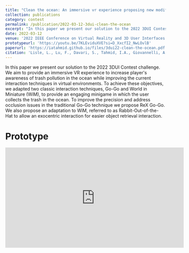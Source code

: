 ```yaml
---
title: "Clean the ocean: An immersive vr experience proposing new modifications to go-go and wim techniques"
collection: publications
category: contest
permalink: /publication/2022-03-12-3dui-clean-the-ocean
excerpt: "In this paper we present our solution to the 2022 3DUI Contest challenge. We aim to provide an immersive VR experience to increase player's awareness of trash pollution in the ocean while improving the current interaction techniques in virtual environments. To achieve these objectives, we adapted two classic interaction techniques, Go-Go and World in Miniature (WiM), to provide an engaging minigame in which the user collects the trash in the ocean. To improve the precision and address occlusion issues in the traditional Go-Go technique we propose ReX Go-Go. We also propose an adaptation to WiM, referred to as Rabbit-Out-of-the-Hat to allow an exocentric interaction for easier object retrieval interaction."
date: 2022-03-12
venue: '2022 IEEE Conference on Virtual Reality and 3D User Interfaces Abstracts and Workshops (VRW)'
prototypeurl: 'https://youtu.be/7KLEviduXVE?si=D_XxcfI2_NwLOvlB'
paperurl: 'https://iatahmid.github.io/files/3dui22-clean-the-ocean.pdf'
citation: 'Lisle, L., Lu, F., Davari, S., Tahmid, I.A., Giovannelli, A., Llo, C., Pavanatto, L., Zhang, L., Schlueter, L. and Bowman, D.A., 2022, March. Clean the ocean: An immersive vr experience proposing new modifications to go-go and wim techniques. In 2022 IEEE Conference on Virtual Reality and 3D User Interfaces Abstracts and Workshops (VRW) (pp. 920-921). IEEE.'
---
```


In this paper we present our solution to the 2022 3DUI Contest challenge. We aim to provide an immersive VR experience to increase player's awareness of trash pollution in the ocean while improving the current interaction techniques in virtual environments. To achieve these objectives, we adapted two classic interaction techniques, Go-Go and World in Miniature (WiM), to provide an engaging minigame in which the user collects the trash in the ocean. To improve the precision and address occlusion issues in the traditional Go-Go technique we propose ReX Go-Go. We also propose an adaptation to WiM, referred to as Rabbit-Out-of-the-Hat to allow an exocentric interaction for easier object retrieval interaction.

Prototype
=========
<iframe width="560" height="315" src="https://www.youtube.com/embed/7KLEviduXVE?si=bSWguRiUr_sdYaO_" title="YouTube video player" frameborder="0" allow="accelerometer; autoplay; clipboard-write; encrypted-media; gyroscope; picture-in-picture; web-share" referrerpolicy="strict-origin-when-cross-origin" allowfullscreen></iframe>